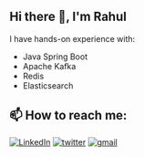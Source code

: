 ## Hi there 👋, I'm Rahul
I have hands-on experience with:

- Java Spring Boot
- Apache Kafka
- Redis
- Elasticsearch

## 📫 How to reach me:

<!--[![instagram](https://img.icons8.com/color/48/000000/instagram-new.png)](https://www.instagram.com/rxhxlsxngh/)
[![facebook](https://img.icons8.com/color/48/000000/facebook-new.png)](https://www.facebook.com/profile.php?id=100056575987844)-->
[![LinkedIn](https://img.icons8.com/color/48/000000/linkedin.png)](https://www.linkedin.com/in/rahulsingh20/)
[![twitter](https://img.icons8.com/color/48/000000/twitter.png)](https://twitter.com/rhlxsngh)
[![gmail](https://img.icons8.com/color/48/000000/gmail-new.png)](mailto:rahulapril20@gmail.com)

<!--
**rahulsingh-20/rahulsingh-20** is a ✨ _special_ ✨ repository because its `README.md` (this file) appears on your GitHub profile.

Here are some ideas to get you started:

- 🔭 I’m currently working on ...
- 🌱 I’m currently learning ...
- 👯 I’m looking to collaborate on ...
- 🤔 I’m looking for help with ...
- 💬 Ask me about ...
- 📫 How to reach me: ...
- 😄 Pronouns: ...
- ⚡ Fun fact: ...
-->
